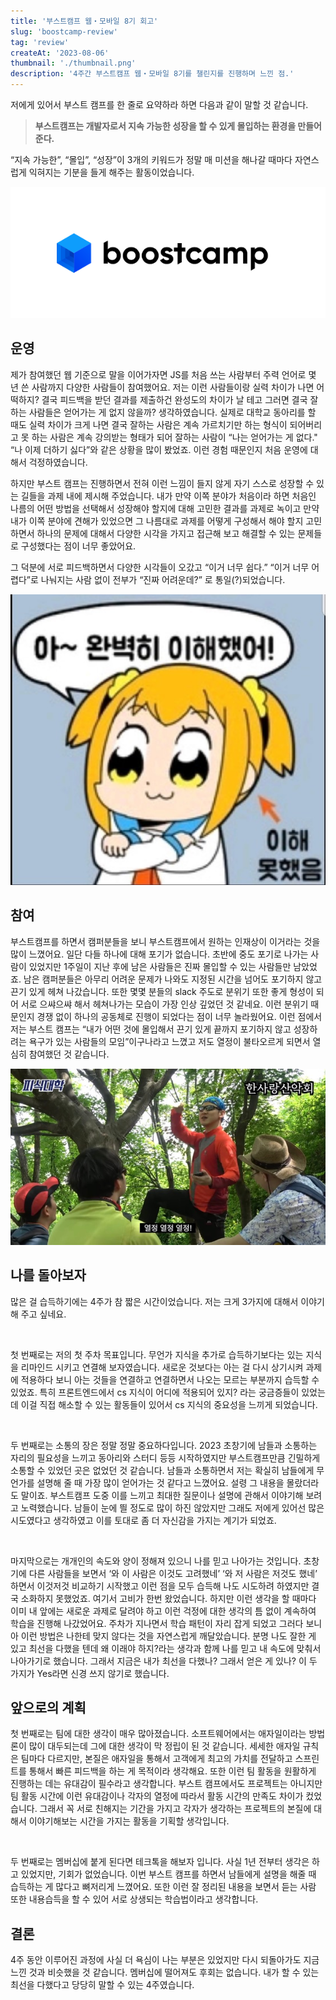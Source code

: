 ```yaml
---
title: '부스트캠프 웹・모바일 8기 회고'
slug: 'boostcamp-review'
tag: 'review'
createAt: '2023-08-06'
thumbnail: './thumbnail.png'
description: '4주간 부스트캠프 웹・모바일 8기를 챌린지를 진행하며 느낀 점.'
---
```


저에게 있어서 부스트 캠프를 한 줄로 요약하라 하면 다음과 같이 말할 것 같습니다.

> **부스트캠프는 개발자로서 지속 가능한 성장을 할 수 있게 몰입하는 환경을 만들어 준다.**

“지속 가능한”, “몰입”, “성장”이 3개의 키워드가 정말 매 미션을 해나갈 때마다 자연스럽게 익혀지는 기분을 들게 해주는 활동이었습니다.

![최고였다](./1.png)

## 운영

제가 참여했던 웹 기준으로 말을 이어가자면 JS를 처음 쓰는 사람부터 주력 언어로 몇 년 쓴 사람까지 다양한 사람들이 참여했어요. 저는 이런 사람들이랑 실력 차이가 나면 어떡하지? 결국 피드백을 받던 결과를 제출하건 완성도의 차이가 날 테고 그러면 결국 잘하는 사람들은 얻어가는 게 없지 않을까? 생각하였습니다.
실제로 대학교 동아리를 할 때도 실력 차이가 크게 나면 결국 잘하는 사람은 계속 가르치기만 하는 형식이 되어버리고 못 하는 사람은 계속 강의받는 형태가 되어 잘하는 사람이 “나는 얻어가는 게 없다." “나 이제 더하기 싫다”와 같은 상황을 많이 봤었죠. 이런 경험 때문인지 처음 운영에 대해서 걱정하였습니다.

하지만 부스트 캠프는 진행하면서 전혀 이런 느낌이 들지 않게 자기 스스로 성장할 수 있는 길들을 과제 내에 제시해 주었습니다. 내가 만약 이쪽 분야가 처음이라 하면 처음인 나름의 어떤 방법을 선택해서 성장해야 할지에 대해 고민한 결과를 과제로 녹이고 만약 내가 이쪽 분야에 견해가 있었으면 그 나름대로 과제를 어떻게 구성해서 해야 할지 고민하면서 하나의 문제에 대해서 다양한 시각을 가지고 접근해 보고 해결할 수 있는 문제들로 구성했다는 점이 너무 좋았어요.

그 덕분에 서로 피드백하면서 다양한 시각들이 오갔고 “이거 너무 쉽다.” “이거 너무 어렵다”로 나눠지는 사람 없이 전부가 “진짜 어려운데?” 로 통일(?)되었습니다.

![](./2.jpg)

## 참여

부스트캠프를 하면서 캠퍼분들을 보니 부스트캠프에서 원하는 인재상이 이거라는 것을 많이 느꼈어요. 일단 다들 하나에 대해 포기가 없습니다. 초반에 중도 포기로 나가는 사람이 있었지만 1주일이 지난 후에 남은 사람들은 진짜 몰입할 수 있는 사람들만 남았었죠. 남은 캠퍼분들은 아무리 어려운 문제가 나와도 지정된 시간을 넘어도 포기하지 않고 끈기 있게 헤쳐 나갔습니다. 또한 몇몇 분들의 slack 주도로 분위기 또한 좋게 형성이 되어 서로 으쌰으쌰 해서 헤쳐나가는 모습이 가장 인상 깊었던 것 같네요. 이런 분위기 때문인지 경쟁 없이 하나의 공동체로 진행이 되었다는 점이 너무 놀라웠어요. 이런 점에서 저는 부스트 캠프는 “내가 어떤 것에 몰입해서 끈기 있게 끝까지 포기하지 않고 성장하려는 욕구가 있는 사람들의 모임”이구나라고 느꼈고 저도 열정이 불타오르게 되면서 열심히 참여했던 것 같습니다.

![](./3.jpg)

## 나를 돌아보자

많은 걸 습득하기에는 4주가 참 짧은 시간이었습니다. 저는 크게 3가지에 대해서 이야기해 주고 싶네요.

<br/>

첫 번째로는 저의 첫 주차 목표입니다. 무언가 지식을 추가로 습득하기보다는 있는 지식을 리마인드 시키고 연결해 보자였습니다. 새로운 것보다는 아는 걸 다시 상기시켜 과제에 적용하다 보니 아는 것들을 연결하고 연결하면서 나오는 모르는 부분까지 습득할 수 있었죠. 특히 프론트엔드에서 cs 지식이 어디에 적용되어 있지? 라는 궁금증들이 있었는데 이걸 직접 해소할 수 있는 활동들이 있어서 cs 지식의 중요성을 느끼게 되었습니다.

<br/>

두 번째로는 소통의 장은 정말 정말 중요하다입니다. 2023 초창기에 남들과 소통하는 자리의 필요성을 느끼고 동아리와 스터디 등등 시작하였지만 부스트캠프만큼 긴밀하게 소통할 수 있었던 곳은 없었던 것 같습니다. 남들과 소통하면서 저는 확실히 남들에게 무언가를 설명해 줄 때 가장 많이 얻어가는 것 같다고 느꼈어요. 설령 그 내용을 몰랐더라도 말이죠. 부스트캠프 도중 이를 느끼고 최대한 질문이나 설명에 관해서 이야기해 보려고 노력했습니다. 남들이 눈에 띌 정도로 많이 하진 않았지만 그래도 저에게 있어선 많은 시도였다고 생각하였고 이를 토대로 좀 더 자신감을 가지는 계기가 되었죠.

<br/>

마지막으로는 개개인의 속도와 양이 정해져 있으니 나를 믿고 나아가는 것입니다. 초창기에 다른 사람들을 보면서 ‘와 이 사람은 이것도 고려했네’ ‘와 저 사람은 저것도 했네’ 하면서 이것저것 비교하기 시작했고 이런 점을 모두 습득해 나도 시도하려 하였지만 결국 소화하지 못했었죠. 여기서 고비가 한번 왔었습니다. 하지만 이런 생각을 할 때마다 이미 내 앞에는 새로운 과제로 달려야 하고 이런 걱정에 대한 생각의 틈 없이 계속하여 학습을 진행해 나갔었어요. 주차가 지나면서 학습 패턴이 자리 잡게 되었고 그러다 보니 아 이런 방법은 나한테 맞지 않다는 것을 자연스럽게 깨달았습니다. 분명 나도 잘한 게 있고 최선을 다했을 텐데 왜 이래야 하지?라는 생각과 함께 나를 믿고 내 속도에 맞춰서 나아가기로 했습니다. 그래서 지금은 내가 최선을 다했나? 그래서 얻은 게 있나? 이 두 가지가 Yes라면 신경 쓰지 않기로 했습니다.

## 앞으로의 계획

첫 번째로는 팀에 대한 생각이 매우 많아졌습니다. 소프트웨어에서는 애자일이라는 방법론이 많이 대두되는데 그에 대한 생각이 막 정립이 된 것 같습니다. 세세한 애자일 규칙은 팀마다 다르지만, 본질은 애자일을 통해서 고객에게 최고의 가치를 전달하고 스프린트를 통해서 빠른 피드백을 하는 게 목적이라 생각해요. 또한 이런 팀 활동을 원활하게 진행하는 데는 유대감이 필수라고 생각합니다. 부스트 캠프에서도 프로젝트는 아니지만 팀 활동 시간에 이런 유대감이나 각자의 열정에 따라서 활동 시간의 만족도 차이가 컸었습니다. 그래서 꼭 서로 친해지는 기간을 가지고 각자가 생각하는 프로젝트의 본질에 대해서 이야기해보는 시간을 가지는 활동을 기획할 생각입니다.

<br/>

두 번째로는 멤버십에 붙게 된다면 테크톡을 해보자 입니다. 사실 1년 전부터 생각은 하고 있었지만, 기회가 없었습니다. 이번 부스트 캠프를 하면서 남들에게 설명을 해줄 때 습득하는 게 많다고 뼈저리게 느꼈어요. 또한 이런 잘 정리된 내용을 보면서 듣는 사람 또한 내용습득을 할 수 있어 서로 상생되는 학습법이라고 생각합니다.

## 결론

4주 동안 이루어진 과정에 사실 더 욕심이 나는 부분은 있었지만 다시 되돌아가도 지금 느낀 것과 비슷했을 것 같습니다. 멤버십에 떨어져도 후회는 없습니다. 내가 할 수 있는 최선을 다했다고 당당히 말할 수 있는 4주였습니다.
